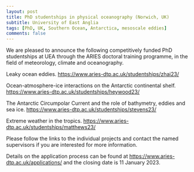 ```yaml
---
layout: post
title: PhD studentships in physical oceanography (Norwich, UK)
subtitle: University of East Anglia
tags: [PhD, UK, Southern Ocean, Antarctica, mesoscale eddies]
comments: false
---
```

We are pleased to announce the following competitively funded PhD studentships at UEA through the ARIES doctoral training programme, in the field of meteorology, climate and oceanography.

Leaky ocean eddies. https://www.aries-dtp.ac.uk/studentships/zhai23/

Ocean-atmosphere-ice interactions on the Antarctic continental shelf. https://www.aries-dtp.ac.uk/studentships/heywood23/

The Antarctic Circumpolar Current and the role of bathymetry, eddies and sea ice. https://www.aries-dtp.ac.uk/studentships/stevens23/

Extreme weather in the tropics. https://www.aries-dtp.ac.uk/studentships/matthews23/

Please follow the links to the individual projects and contact the named supervisors if you are interested for more information. 

Details on the application process can be found at https://www.aries-dtp.ac.uk/applications/ and the closing date is 11 January 2023.
